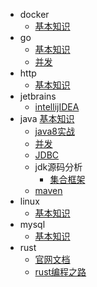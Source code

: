 - docker
    - [基本知识](docker/base/base.md)
- go
    - [基本知识](go/base.md)
    - [并发](go/multithreading/multithreading.md)
- http
    - [基本知识](http/memo.md)
- jetbrains
    - [intellijIDEA](intellijIDEA/base_memo.md)
- java
[基本知识](java/base/memo.md)
    - [java8实战](java/base/inAction.md)
    - [并发](java/base/thread.md)
    - [JDBC](java/jdbc/jdbc.md)
    - jdk源码分析
        - [集合框架](java/jdkAnalyze/collection.md)
    - [maven](maven/maven_memo.md)
- linux
    - [基本知识](linux/base/base.md)
- mysql
    - [基本知识](mysql/base/base.md)
- rust
    - [官网文档](Rust/base/base.md)
    - [rust编程之路](Rust/base/rustroad.md)
